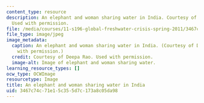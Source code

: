 ```yaml
---
content_type: resource
description: An elephant and woman sharing water in India. Courtesy of Deepa Rao.
  Used with permission.
file: /media/courses/11-s196-global-freshwater-crisis-spring-2011/3467c74c71e15c355d7c173a8c05da98_11-s196s11-th.jpg
file_type: image/jpeg
image_metadata:
  caption: An elephant and woman sharing water in India. (Courtesy of Deepa Rao. Used
    with permission.)
  credit: Courtesy of Deepa Rao. Used with permission.
  image-alt: Image of elephant and woman sharing water.
learning_resource_types: []
ocw_type: OCWImage
resourcetype: Image
title: An elephant and woman sharing water in India
uid: 3467c74c-71e1-5c35-5d7c-173a8c05da98
---
```

